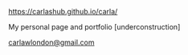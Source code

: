 
https://carlashub.github.io/carla/

My personal page and portfolio 
[underconstruction]


carlawlondon@gmail.com 
